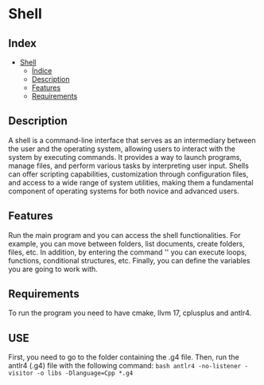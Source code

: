 # Shell
## Index
- [Shell](#Shell)
	- [Índice](#Index)
	- [Description](#Description)
 	- [Features](#Features) 
	- [Requirements](#Requirements)
## Description
A shell is a command-line interface that serves as an intermediary between the user and the operating system, allowing users to interact with the system by executing commands. It provides a way to launch programs, manage files, and perform various tasks by interpreting user input. Shells can offer scripting capabilities, customization through configuration files, and access to a wide range of system utilities, making them a fundamental component of operating systems for both novice and advanced users.
## Features
Run the main program and you can access the shell functionalities. For example, you can move between folders, list documents, create folders, files, etc. In addition, by entering the command '<block>' you can execute loops, functions, conditional structures, etc. Finally, you can define the variables you are going to work with.
## Requirements
To run the program you need to have cmake, llvm 17, cplusplus and antlr4.
## USE
First, you need to go to the folder containing the .g4 file. Then, run the antlr4 (.g4) file with the following command:
	```bash
		antlr4 -no-listener -visitor -o libs -Dlanguage=Cpp *.g4
	```
